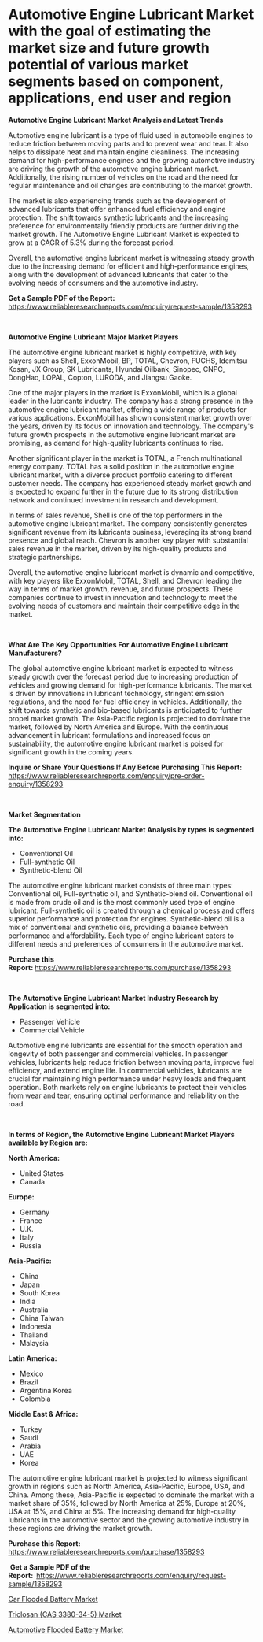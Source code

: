 <p><h1>Automotive Engine Lubricant Market with the goal of estimating the market size and future growth potential of various market segments based on component, applications, end user and region</h1></p><p><strong>Automotive Engine Lubricant Market Analysis and Latest Trends</strong></p>
<p><p>Automotive engine lubricant is a type of fluid used in automobile engines to reduce friction between moving parts and to prevent wear and tear. It also helps to dissipate heat and maintain engine cleanliness. The increasing demand for high-performance engines and the growing automotive industry are driving the growth of the automotive engine lubricant market. Additionally, the rising number of vehicles on the road and the need for regular maintenance and oil changes are contributing to the market growth.</p><p>The market is also experiencing trends such as the development of advanced lubricants that offer enhanced fuel efficiency and engine protection. The shift towards synthetic lubricants and the increasing preference for environmentally friendly products are further driving the market growth. The Automotive Engine Lubricant Market is expected to grow at a CAGR of 5.3% during the forecast period.</p><p>Overall, the automotive engine lubricant market is witnessing steady growth due to the increasing demand for efficient and high-performance engines, along with the development of advanced lubricants that cater to the evolving needs of consumers and the automotive industry.</p></p>
<p><strong>Get a Sample PDF of the Report:&nbsp;</strong> <a href="https://www.reliableresearchreports.com/enquiry/request-sample/1358293">https://www.reliableresearchreports.com/enquiry/request-sample/1358293</a></p>
<p>&nbsp;</p>
<p><strong>Automotive Engine Lubricant Major Market Players</strong></p>
<p><p>The automotive engine lubricant market is highly competitive, with key players such as Shell, ExxonMobil, BP, TOTAL, Chevron, FUCHS, Idemitsu Kosan, JX Group, SK Lubricants, Hyundai Oilbank, Sinopec, CNPC, DongHao, LOPAL, Copton, LURODA, and Jiangsu Gaoke. </p><p>One of the major players in the market is ExxonMobil, which is a global leader in the lubricants industry. The company has a strong presence in the automotive engine lubricant market, offering a wide range of products for various applications. ExxonMobil has shown consistent market growth over the years, driven by its focus on innovation and technology. The company's future growth prospects in the automotive engine lubricant market are promising, as demand for high-quality lubricants continues to rise.</p><p>Another significant player in the market is TOTAL, a French multinational energy company. TOTAL has a solid position in the automotive engine lubricant market, with a diverse product portfolio catering to different customer needs. The company has experienced steady market growth and is expected to expand further in the future due to its strong distribution network and continued investment in research and development.</p><p>In terms of sales revenue, Shell is one of the top performers in the automotive engine lubricant market. The company consistently generates significant revenue from its lubricants business, leveraging its strong brand presence and global reach. Chevron is another key player with substantial sales revenue in the market, driven by its high-quality products and strategic partnerships.</p><p>Overall, the automotive engine lubricant market is dynamic and competitive, with key players like ExxonMobil, TOTAL, Shell, and Chevron leading the way in terms of market growth, revenue, and future prospects. These companies continue to invest in innovation and technology to meet the evolving needs of customers and maintain their competitive edge in the market.</p></p>
<p>&nbsp;</p>
<p><strong>What Are The Key Opportunities For Automotive Engine Lubricant Manufacturers?</strong></p>
<p><p>The global automotive engine lubricant market is expected to witness steady growth over the forecast period due to increasing production of vehicles and growing demand for high-performance lubricants. The market is driven by innovations in lubricant technology, stringent emission regulations, and the need for fuel efficiency in vehicles. Additionally, the shift towards synthetic and bio-based lubricants is anticipated to further propel market growth. The Asia-Pacific region is projected to dominate the market, followed by North America and Europe. With the continuous advancement in lubricant formulations and increased focus on sustainability, the automotive engine lubricant market is poised for significant growth in the coming years.</p></p>
<p><strong>Inquire or Share Your Questions If Any Before Purchasing This Report:</strong> <a href="https://www.reliableresearchreports.com/enquiry/pre-order-enquiry/1358293">https://www.reliableresearchreports.com/enquiry/pre-order-enquiry/1358293</a></p>
<p>&nbsp;</p>
<p><strong>Market Segmentation</strong></p>
<p><strong>The Automotive Engine Lubricant Market Analysis by types is segmented into:</strong></p>
<p><ul><li>Conventional Oil</li><li>Full-synthetic Oil</li><li>Synthetic-blend Oil</li></ul></p>
<p><p>The automotive engine lubricant market consists of three main types: Conventional oil, Full-synthetic oil, and Synthetic-blend oil. Conventional oil is made from crude oil and is the most commonly used type of engine lubricant. Full-synthetic oil is created through a chemical process and offers superior performance and protection for engines. Synthetic-blend oil is a mix of conventional and synthetic oils, providing a balance between performance and affordability. Each type of engine lubricant caters to different needs and preferences of consumers in the automotive market.</p></p>
<p><strong>Purchase this Report:&nbsp;</strong><a href="https://www.reliableresearchreports.com/purchase/1358293">https://www.reliableresearchreports.com/purchase/1358293</a></p>
<p>&nbsp;</p>
<p><strong>The Automotive Engine Lubricant Market Industry Research by Application is segmented into:</strong></p>
<p><ul><li>Passenger Vehicle</li><li>Commercial Vehicle</li></ul></p>
<p><p>Automotive engine lubricants are essential for the smooth operation and longevity of both passenger and commercial vehicles. In passenger vehicles, lubricants help reduce friction between moving parts, improve fuel efficiency, and extend engine life. In commercial vehicles, lubricants are crucial for maintaining high performance under heavy loads and frequent operation. Both markets rely on engine lubricants to protect their vehicles from wear and tear, ensuring optimal performance and reliability on the road.</p></p>
<p>&nbsp;</p>
<p><strong>In terms of Region, the Automotive Engine Lubricant Market Players available by Region are:</strong></p>
<p>
    <p> <strong> North America: </strong>
        <ul>
            <li>United States</li>
            <li>Canada</li>
        </ul>
        </p> 
    <p> <strong> Europe: </strong>
        <ul>
            <li>Germany</li>
            <li>France</li>
            <li>U.K.</li>
            <li>Italy</li>
            <li>Russia</li>
        </ul>
        </p> 
    <p> <strong> Asia-Pacific: </strong>
        <ul>
            <li>China</li>
            <li>Japan</li>
            <li>South Korea</li>
            <li>India</li>
            <li>Australia</li>
            <li>China Taiwan</li>
            <li>Indonesia</li>
            <li>Thailand</li>
            <li>Malaysia</li>
        </ul>
        </p> 
    <p> <strong> Latin America: </strong>
        <ul>
            <li>Mexico</li>
            <li>Brazil</li>
            <li>Argentina Korea</li>
            <li>Colombia</li>
        </ul>
        </p> 
    <p> <strong> Middle East & Africa: </strong>
        <ul>
            <li>Turkey</li>
            <li>Saudi</li>
            <li>Arabia</li>
            <li>UAE</li>
            <li>Korea</li>
        </ul>
    </p>
    </p>
<p><p>The automotive engine lubricant market is projected to witness significant growth in regions such as North America, Asia-Pacific, Europe, USA, and China. Among these, Asia-Pacific is expected to dominate the market with a market share of 35%, followed by North America at 25%, Europe at 20%, USA at 15%, and China at 5%. The increasing demand for high-quality lubricants in the automotive sector and the growing automotive industry in these regions are driving the market growth.</p></p>
<p><strong>Purchase this Report: </strong><a href="https://www.reliableresearchreports.com/purchase/1358293">https://www.reliableresearchreports.com/purchase/1358293</a></p>
<p>&nbsp;<strong>Get a Sample PDF of the Report:&nbsp;&nbsp;</strong><a href="https://www.reliableresearchreports.com/enquiry/request-sample/1358293">https://www.reliableresearchreports.com/enquiry/request-sample/1358293</a></p>
<p><strong></strong></p>
<p><p><a href="https://github.com/kosella/Market-Research-Report-List-2/blob/main/car-flooded-battery-market.md">Car Flooded Battery Market</a></p><p><a href="https://view.publitas.com/reportprime-1/triclosan-cas-3380-34-5-market-growth-market-trends-covid-19-impact-and-forecasts-for-period-from-2023-2030/">Triclosan (CAS 3380-34-5) Market</a></p><p><a href="https://github.com/kufem1/Market-Research-Report-List-1/blob/main/automotive-flooded-battery-market.md">Automotive Flooded Battery Market</a></p></p>